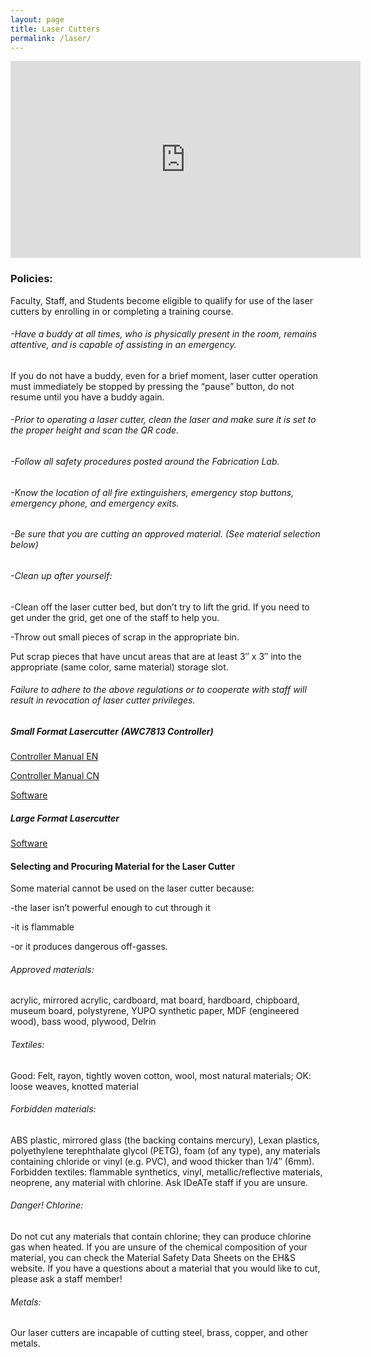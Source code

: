 ```yaml
---
layout: page
title: Laser Cutters
permalink: /laser/
---
```

<iframe width="560" height="315" src="https://www.youtube.com/embed/xx_3R-Jz-sE" title="YouTube video player" frameborder="0" allow="accelerometer; autoplay; clipboard-write; encrypted-media; gyroscope; picture-in-picture" allowfullscreen></iframe>

### Policies:

Faculty, Staff, and Students become eligible to qualify for use of the  laser cutters by enrolling in or completing a training course.

###### -Have a buddy at all times, who is physically present in the room, remains attentive, and is capable of assisting in an emergency.
If you do not have a buddy, even for a brief moment, laser cutter operation must immediately be stopped by pressing the “pause” button, do not resume until you have a buddy again.

###### -Prior to operating a laser cutter, clean the laser and make sure it is set to the proper height and scan the QR code.

###### -Follow all safety procedures posted around the Fabrication Lab.

###### -Know the location of all fire extinguishers, emergency stop buttons, emergency phone, and emergency exits.

###### -Be sure that you are cutting an approved material. (See material selection below)

###### -Clean up after yourself:

-Clean off the laser cutter bed, but don’t try to lift the grid. If you need to get under the grid, get one of the staff to help you.

-Throw out small pieces of scrap in the appropriate bin.

Put scrap pieces that have uncut areas that are at least 3″ x 3″ into the appropriate (same color, same material) storage slot.

###### Failure to adhere to the above regulations or to cooperate with staff will result in revocation of laser cutter privileges.

##### Small Format Lasercutter (AWC7813 Controller)

[Controller Manual EN](/assets/Equipment/laser/AWC7813CN-Manual.pdf)

[Controller Manual CN](/assets/Equipment/laser/AWC7813CN-Manual.pdf)

[Software](/assets/Equipment/laser/LaserCADV8.rar)


##### Large Format Lasercutter

[Software](/assets/Equipment/laser/LargeFormatLasercutter.rar)



#### Selecting and Procuring Material for the Laser Cutter


Some material cannot be used on the laser cutter because:

-the laser isn’t powerful enough to cut through it

-it is flammable

-or it produces dangerous off-gasses.

###### Approved materials: 
acrylic, mirrored acrylic, cardboard, mat board, hardboard, chipboard, museum board, polystyrene, YUPO synthetic paper, MDF (engineered wood), bass wood, plywood, Delrin

###### Textiles:
Good: Felt, rayon, tightly woven cotton, wool, most natural materials; OK: loose weaves, knotted material

###### Forbidden materials:
ABS plastic, mirrored glass (the backing contains mercury), Lexan plastics, polyethylene terephthalate glycol (PETG), foam (of any type), any materials containing chloride or vinyl (e.g. PVC), and wood thicker than 1/4″ (6mm).  Forbidden textiles: flammable synthetics, vinyl, metallic/reflective materials, neoprene, any material with chlorine. Ask IDeATe staff if you are unsure.

###### Danger! Chlorine:
Do not cut any materials that contain chlorine; they can produce chlorine gas when heated. If you are unsure of the chemical composition of your material, you can check the Material Safety  Data Sheets on the EH&S website. If you have a questions about a material that you would like to cut, please ask a staff member!

###### Metals:
Our laser cutters are incapable of cutting steel, brass, copper, and other metals.
